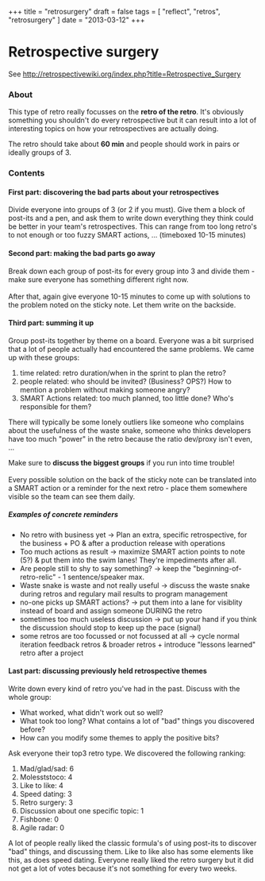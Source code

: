 +++
title = "retrosurgery"
draft = false
tags = [
    "reflect",
    "retros",
    "retrosurgery"
]
date = "2013-03-12"
+++
# Retrospective surgery 

See http://retrospectivewiki.org/index.php?title=Retrospective_Surgery

### About 

This type of retro really focusses on the **retro of the retro**. It's obviously something you shouldn't do every retrospective but it can result into a lot of interesting topics on how your retrospectives are actually doing. 

The retro should take about **60 min** and people should work in pairs or ideally groups of 3. 

### Contents 

#### First part: discovering the bad parts about your retrospectives 

Divide everyone into groups of 3 (or 2 if you must). Give them a block of post-its and a pen, and ask them to write down everything they think could be better in your team's retrospectives. This can range from too long retro's to not enough or too fuzzy SMART actions, ... (timeboxed 10-15 minutes)

#### Second part: making the bad parts go away 

Break down each group of post-its for every group into 3 and divide them - make sure everyone has something different right now.<br/><br/>
After that, again give everyone 10-15 minutes to come up with solutions to the problem noted on the sticky note. Let them write on the backside. 

#### Third part: summing it up 

Group post-its together by theme on a board. Everyone was a bit surprised that a lot of people actually had encountered the same problems. We came up with these groups:

  1. time related: retro duration/when in the sprint to plan the retro?
  2. people related: who should be invited? (Business? OPS?) How to mention a problem without making someone angry?
  3. SMART Actions related: too much planned, too little done? Who's responsible for them? 

There will typically be some lonely outliers like someone who complains about the usefulness of the waste snake, someone who thinks developers have too much "power" in the retro because the ratio dev/proxy isn't even, ... 

Make sure to **discuss the biggest groups** if you run into time trouble! <br/><br/>
Every possible solution on the back of the sticky note can be translated into a SMART action or a reminder for the next retro - place them somewhere visible so the team can see them daily. 

##### Examples of concrete reminders 

  * No retro with business yet -> Plan an extra, specific retrospective, for the business + PO & after a production release with operations
  * Too much actions as result -> maximize SMART action points to note (5?) & put them into the swim lanes! They're impediments after all.
  * Are people still to shy to say something? -> keep the "beginning-of-retro-relic" - 1 sentence/speaker max.
  * Waste snake is waste and not really useful -> discuss the waste snake during retros and regulary mail results to program management
  * no-one picks up SMART actions? -> put them into a lane for visiblity instead of board and assign someone DURING the retro
  * sometimes too much useless discussion -> put up your hand if you think the discussion should stop to keep up the pace (signal)
  * some retros are too focussed or not focussed at all -> cycle normal iteration feedback retros & broader retros + introduce "lessons learned" retro after a project

#### Last part: discussing previously held retrospective themes 

Write down every kind of retro you've had in the past. Discuss with the whole group:

  * What worked, what didn't work out so well? 
  * What took too long? What contains a lot of "bad" things you discovered before? 
  * How can you modify some themes to apply the positive bits? 

Ask everyone their top3 retro type. We discovered the following ranking:

  1. Mad/glad/sad: 6
  2. Molesststoco: 4
  3. Like to like: 4
  4. Speed dating: 3
  5. Retro surgery: 3
  6. Discussion about one specific topic: 1
  7. Fishbone: 0
  8. Agile radar: 0

A lot of people really liked the classic formula's of using post-its to discover "bad" things, and discussing them. Like to like also has some elements like this, as does speed dating. Everyone really liked the retro surgery but it did not get a lot of votes because it's not something for every two weeks. 
